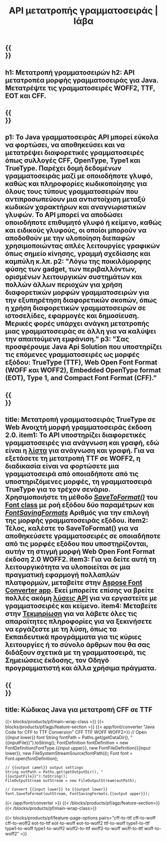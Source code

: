﻿---
translation: true
template: /_templates/conversion-java.md
title: API μετατροπής γραμματοσειράς | Ιάβα
url: /java/conversion/
description: Λειτουργία μετατροπής αρχείων γραμματοσειράς Java. Μετατρέψτε διαφορετικές γραμματοσειρές όπως CFF, EOT, WOFF, TTF και Type 1 με μερικές γραμμές κώδικα Java.
keywords: μετατροπή γραμματοσειρών java, μετατροπή γραμματοσειρών Java, κάλυψη γραμματοσειρών java
family: font
platformtag: java
feature: conversion
---

{{<section banner>}}
---
h1: Μετατροπή γραμματοσειρών
h2: API μετατροπέα μορφής γραμματοσειράς για Java. Μετατρέψτε τις γραμματοσειρές WOFF2, TTF, EOT και CFF.
---

{{<section overview>}}
---
p1: Το Java γραμματοσειράς API μπορεί εύκολα να φορτώσει, να αποθηκεύσει και να μετατρέψει διαφορετικές γραμματοσειρές όπως συλλογές CFF, OpenType, Type1 και TrueType. Παρέχει δομή δεδομένων γραμματοσειράς μαζί με οποιοδήποτε γλυφό, καθώς και πληροφορίες κωδικοποίησης για όλους τους τύπους γραμματοσειρών που αντιπροσωπεύουν μια αντιστοίχιση μεταξύ κωδικών χαρακτήρων και αναγνωριστικών γλυφών. Το API μπορεί να αποδώσει οποιοδήποτε επιθυμητό γλυφό ή κείμενο, καθώς και ειδικούς γλυφούς, οι οποίοι μπορούν να αποδοθούν με την υλοποίηση διεπαφών χρησιμοποιώντας απλές λειτουργίες γραφικών όπως σημείο κίνησης, γραμμή σχεδίασης και καμπύλη κ.λπ.
p2: "Λόγω της ποικιλόμορφης φύσης των gadget, των περιβαλλόντων, ορισμένων λειτουργικών συστημάτων και πολλών άλλων περιοχών για χρήση διαφορετικών μορφών γραμματοσειρών για την εξυπηρέτηση διαφορετικών σκοπών, όπως η χρήση διαφορετικών γραμματοσειρών σε ιστοσελίδες, εφαρμογές και δημοσίευση. Μερικές φορές υπάρχει ανάγκη μετατροπής μιας γραμματοσειράς σε άλλη για να καλύψει την απαιτούμενη εμφάνιση."
p3: "Σας προσφέρουμε Java Api Solution που υποστηρίζει τις επόμενες γραμματοσειρές ως μορφές εξόδου: TrueType (TTF), Web Open Font Format (WOFF και WOFF2), Embedded OpenType format (EOT), Type 1, and Compact Font Format (CFF)."
---

{{<section feature1>}}
---
title: Μετατροπή γραμματοσειράς TrueType σε Web Ανοιχτή μορφή γραμματοσειράς έκδοση 2.0.
item1: Το API υποστηρίζει διαφορετικές γραμματοσειρές για ανάγνωση και γραφή, εδώ είναι η [λίστα](https://docs.aspose.com/font/java/convert/#formats-supported-for-reading-andor-writing) για ανάγνωση και γραφή. Για να εξετάσετε τη μετατροπή TTF σε WOFF2, η διαδικασία είναι να φορτώσετε μια γραμματοσειρά από οποιαδήποτε από τις υποστηριζόμενες μορφές, τη γραμματοσειρά TrueType για το τρέχον σενάριο. Χρησιμοποιήστε τη μέθοδο [*SaveToFormat()*](https://reference.aspose.com/font/java/com.aspose.font/Font#saveToFormat-java.io.OutputStream-com.aspose.font.FontSavingFormats-) του [Font class](https://reference.aspose.com/font/java/com.aspose.font/Font#save-java.lang.String-) με ροή εξόδου δύο παραμέτρων και [*FontSavingFormats*](https://reference.aspose.com/font/java/com.aspose.font/FontSavingFormats) Αριθμός για την επιλογή της μορφής γραμματοσειράς εξόδου.
item2: Τέλος, καλέστε το SaveToFormat() για να αποθηκεύσετε γραμματοσειρές σε οποιαδήποτε από τις μορφές εξόδου που υποστηρίζονται, αυτήν τη στιγμή μορφή Web Open Font Format έκδοση 2.0 WOFF2.
item3: Για να δείτε αυτή τη λειτουργικότητα να υλοποιείται σε μια πραγματική εφαρμογή πολλαπλών πλατφορμών, μεταβείτε στην [Aspose Font Converter app](https://products.aspose.app/font/conversion). Εκεί μπορείτε επίσης να βρείτε πολλές ακόμη [λύσεις API](https://products.aspose.app/font/applications) για να εργαστείτε με γραμματοσειρές και κείμενο.
item4: Μεταβείτε στην [Τεκμηρίωση](https://docs.aspose.com/font/net/) για να λάβετε όλες τις απαραίτητες πληροφορίες για να ξεκινήσετε να εργάζεστε με τη λύση, όπως τα Εκπαιδευτικά προγράμματα για τις κύριες λειτουργίες ή το σύνολο άρθρων που θα σας διδάξουν σχετικά με τη γραμματοσειρά, τις Σημειώσεις έκδοσης, τον Οδηγό προγραμματιστή και άλλα χρήσιμα πράγματα.
---

{{<section codeexample>}}
---
title: Κώδικας Java για μετατροπή CFF σε TTF
---

{{< blocks/products/pf/main-wrap-class >}}
{{< blocks/products/pf/agp/feature-section >}}
{{< app/font/converter "Java Code for CFF to TTF Conversion" CFF TTF WOFF WOFF2>}}
    // Open {{input lower}} font
    String fontPath = Paths.get(getDataDir(), "{{inputFile}}").toString();
    FontDefinition fontDefinition = new FontDefinition(FontType.{{input upper}}, new FontFileDefinition({{input lower}}, new FileSystemStreamSource(fontPath)));
    Font font = Font.open(fontDefinition);

    // {{output camel}} output settings
    String outPath = Paths.get(getOutputDir(), "{{outputFile}}").toString();
    FileOutputStream outStream = new FileOutputStream(outPath);

    // Convert {{input lower}} to {{output lower}}
    font.SaveToFormat(outStream, FontSavingFormats.{{output upper}});
{{< /app/font/converter >}}
{{< /blocks/products/pf/agp/feature-section>}}
{{< /blocks/products/pf/main-wrap-class>}}

{{< blocks/products/pf/feature-page-options pairs="cff-to-ttf cff-to-woff cff-to-woff2 eot-to-ttf eot-to-woff eot-to-woff2 ttf-to-woff type1-to-ttf type1-to-woff type1-to-woff2 woff2-to-ttf woff2-to-woff woff-to-ttf woff-to-woff2" >}}